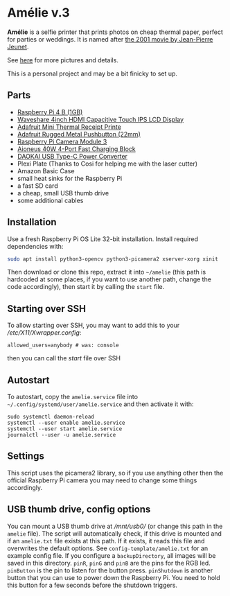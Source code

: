 # Amélie v.3

**Amélie** is a selfie printer that prints photos on cheap thermal paper, perfect for parties or weddings. It is named after [the 2001 movie by Jean-Pierre Jeunet](https://letterboxd.com/film/amelie/).

See [here](https://www.maxhaesslein.de/visual/objects/amelie/) for more pictures and details.

This is a personal project and may be a bit finicky to set up.

## Parts

- [Raspberry Pi 4 B (1GB)](https://www.raspberrypi.com/products/raspberry-pi-4-model-b/)
- [Waveshare 4inch HDMI Capacitive Touch IPS LCD Display](https://www.waveshare.com/product/raspberry-pi/displays/lcd-oled/4inch-hdmi-lcd-c.htm)
- [Adafruit Mini Thermal Receipt Printe](https://www.adafruit.com/product/597)
- [Adafruit Rugged Metal Pushbutton (22mm)](https://www.adafruit.com/product/3423)
- [Raspberry Pi Camera Module 3](https://www.raspberrypi.com/products/camera-module-3/)
- [Aioneus 40W 4-Port Fast Charging Block](https://www.aioneus.com/collections/usb-charger-plug/products/aioneus-40w-4-port-fast-charging-block-pd-qc-wall-plug)
- [DAOKAI USB Type-C Power Converter](https://www.amazon.de/dp/B0B2NSJ14M)
- Plexi Plate (Thanks to Cosi for helping me with the laser cutter)
- Amazon Basic Case
- small heat sinks for the Raspberry Pi
- a fast SD card
- a cheap, small USB thumb drive
- some additional cables

## Installation

Use a fresh Raspberry Pi OS Lite 32-bit installation. Install required dependencies with:

```bash
sudo apt install python3-opencv python3-picamera2 xserver-xorg xinit
```

Then download or clone this repo, extract it into `~/amelie` (this path is hardcoded at some places, if you want to use another path, change the code accordingly), then start it by calling the `start` file.

## Starting over SSH

To allow starting over SSH, you may want to add this to your */etc/X11/Xwrapper.config*:

```
allowed_users=anybody # was: console
```

then you can call the *start* file over SSH

## Autostart

To autostart, copy the `amelie.service` file into `~/.config/systemd/user/amelie.service` and then activate it with:

```
sudo systemctl daemon-reload
systemctl --user enable amelie.service
systemctl --user start amelie.service
journalctl --user -u amelie.service
```

## Settings

This script uses the picamera2 library, so if you use anything other then the official Raspberry Pi camera you may need to change some things accordingly.

## USB thumb drive, config options

You can mount a USB thumb drive at */mnt/usb0/* (or change this path in the `amelie` file). The script will automatically check, if this drive is mounted and if an `amelie.txt` file exists at this path. If it exists, it reads this file and overwrites the default options.
See `config-template/amelie.txt` for an example config file.
If you configure a `backupDirectory`, all images will be saved in this directory.
`pinR`, `pinG` and `pinB` are the pins for the RGB led. `pinButton` is the pin to listen for the button press. `pinShutdown` is another button that you can use to power down the Raspberry Pi. You need to hold this button for a few seconds before the shutdown triggers.
